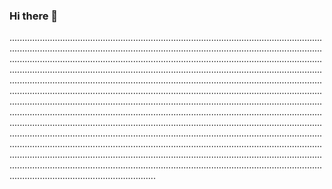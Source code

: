 ### Hi there 👋

......................................................................................................................................................................................................................................................................................................................................................................................................................................................................................................................................................................................................................................................................................................................................................................................................................................................................................................................................................................................................................................................................................................................................................................................................................................................................................................................................................................................................................................................................................................................................................................................................................................................................................................................................